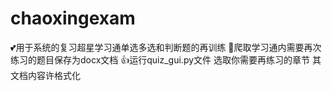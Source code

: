 # chaoxingexam
💕用于系统的复习超星学习通单选多选和判断题的再训练
🧣爬取学习通内需要再次练习的题目保存为docx文档
👍运行quiz_gui.py文件 选取你需要再练习的章节 
其文档内容许格式化
